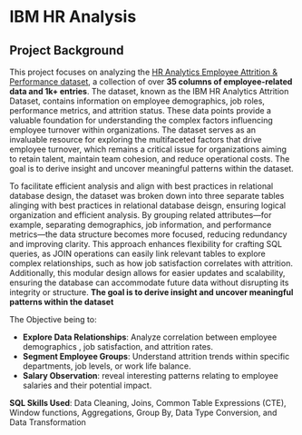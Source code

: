 # IBM HR Analysis

## Project Background

This project focuses on analyzing the [HR Analytics Employee Attrition & Performance dataset](https://www.kaggle.com/datasets/pavansubhasht/ibm-hr-analytics-attrition-dataset/data), a collection of over **35 columns of employee-related data and 1k+ entries**. The dataset, known as the IBM HR Analytics Attrition Dataset, contains information on employee demographics, job roles, performance metrics, and attrition status. These data points provide a valuable foundation for understanding the complex factors influencing employee turnover within organizations. The dataset serves as an invaluable resource for exploring the multifaceted factors that drive employee turnover, which remains a critical issue for organizations aiming to retain talent, maintain team cohesion, and reduce operational costs. The goal is to derive insight and uncover meaningful patterns within the dataset. 

To facilitate efficient analysis and align with best practices in relational database design, the dataset was broken down into three separate tables alinging with best practices in relational database deisgn, ensuring logical organization and efficient analysis. By grouping related attributes—for example, separating demographics, job information, and performance metrics—the data structure becomes more focused, reducing redundancy and improving clarity. This approach enhances flexibility for crafting SQL queries, as JOIN operations can easily link relevant tables to explore complex relationships, such as how job satisfaction correlates with attrition. Additionally, this modular design allows for easier updates and scalability, ensuring the database can accommodate future data without disrupting its integrity or structure. **The goal is to derive insight and uncover meaningful patterns within the dataset**

The Objective being to: 

- **Explore Data Relationships**: Analyze correlation between employee demographics , job satisfaction, and attrition rates.
- **Segment Employee Groups**: Understand attrition trends within specific departments, job levels, or work life balance.
- **Salary Observation**: reveal interesting patterns relating to employee salaries and their potential impact.

**SQL Skills Used**: Data Cleaning, Joins, Common Table Expressions (CTE), Window functions, Aggregations, Group By, Data Type Conversion, and Data Transformation
